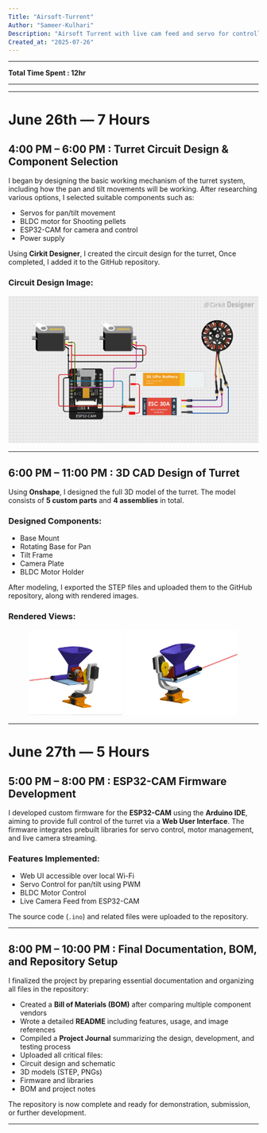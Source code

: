 ```yaml
---
Title: "Airsoft-Turrent"
Author: "Sameer-Kulhari"
Description: "Airsoft Turrent with live cam feed and servo for controlling and aiming with laser pointer"
Created_at: "2025-07-26"
---
```

---
**Total Time Spent : 12hr**

---
---
#  June 26th — **7 Hours**

## 4:00 PM – 6:00 PM : Turret Circuit Design & Component Selection

I began by designing the basic working mechanism of the turret system, including how the pan and tilt movements will be working. After researching various options, I selected suitable components such as:

- Servos for pan/tilt movement  
- BLDC motor for Shooting pellets  
- ESP32-CAM for camera and control  
- Power supply

Using **Cirkit Designer**, I created the circuit design for the turret, Once completed, I added it to the GitHub repository.

###  Circuit Design Image:

<img src="Images/circuit_image.png" />

---

##  6:00 PM – 11:00 PM : 3D CAD Design of Turret

Using **Onshape**, I designed the full 3D model of the turret. The model consists of **5 custom parts** and **4 assemblies** in total.
###  Designed Components:
- Base Mount  
- Rotating Base for Pan  
- Tilt Frame  
- Camera Plate  
- BLDC Motor Holder

After modeling, I exported the STEP files and uploaded them to the GitHub repository, along with rendered images.

###  Rendered Views:

<p align="center">
  <img src="Images/Back.png" width="37%" />
  <img src="Images/Front.png" width="45%" />
</p>

---

#  June 27th — **5 Hours**

##  5:00 PM – 8:00 PM : ESP32-CAM Firmware Development

I developed custom firmware for the **ESP32-CAM** using the **Arduino IDE**, aiming to provide full control of the turret via a **Web User Interface**. The firmware integrates prebuilt libraries for servo control, motor management, and live camera streaming.

###  Features Implemented:
-  Web UI accessible over local Wi-Fi  
-  Servo Control for pan/tilt using PWM  
-  BLDC Motor Control  
-  Live Camera Feed from ESP32-CAM

The source code (`.ino`) and related files were uploaded to the repository.

---

##  8:00 PM – 10:00 PM : Final Documentation, BOM, and Repository Setup

I finalized the project by preparing essential documentation and organizing all files in the repository:

-  Created a **Bill of Materials (BOM)** after comparing multiple component vendors  
-  Wrote a detailed **README** including features, usage, and image references  
-  Compiled a **Project Journal** summarizing the design, development, and testing process  
-  Uploaded all critical files:  
  - Circuit design and schematic  
  - 3D models (STEP, PNGs)  
  - Firmware and libraries  
  - BOM and project notes

The repository is now complete and ready for demonstration, submission, or further development.

---
